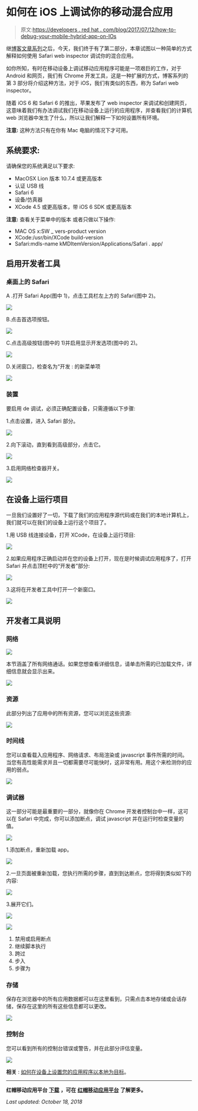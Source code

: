 # 如何在 iOS 上调试你的移动混合应用

> 原文:[https://developers . red hat . com/blog/2017/07/12/how-to-debug-your-mobile-hybrid-app-on-IOs](https://developers.redhat.com/blog/2017/07/12/how-to-debug-your-mobile-hybrid-app-on-ios)

继[博客文章系列](https://developers.redhat.com/blog/2017/05/26/how-to-setup-your-apps-to-target-locally-on-device/)之后，今天，我们终于有了第二部分，本章试图以一种简单的方式解释如何使用 Safari web inspector 调试你的混合应用。

如你所知，有时在移动设备上调试移动应用程序可能是一项艰巨的工作，对于 Android 和网页，我们有 Chrome 开发工具，这是一种扩展的方式，博客系列的第 3 部分将介绍这种方法，对于 iOS，我们有类似的东西，称为 Safari web inspector。

随着 iOS 6 和 Safari 6 的推出，苹果发布了 web inspector 来调试和创建网页，这意味着我们有办法调试我们在移动设备上运行的应用程序，并查看我们的计算机 web 浏览器中发生了什么，所以让我们解释一下如何设置所有环境。

**注意:** 这种方法只有在你有 Mac 电脑的情况下才可用。

## 系统要求:

请确保您的系统满足以下要求:

*   MacOSX Lion 版本 10.7.4 或更高版本
*   认证 USB 线
*   Safari 6
*   设备/仿真器
*   XCode 4.5 或更高版本，带 iOS 6 SDK 或更高版本

**注意:** 查看关于菜单中的版本 或者只做以下操作:

*   MAC OS x:SW _ vers-product version
*   XCode:/usr/bin/XCode build-version
*   Safari:mdls-name kMDItemVersion/Applications/Safari . app/

## 启用开发者工具

### 桌面上的 Safari

A .打开 Safari App(图中 1)，点击工具栏左上方的 Safari(图中 2)。

![](../Images/3d1acce0a3a4fcbb9589fd5f0a54054d.png)

B.点击首选项按钮。

![](../Images/90f794cc2a66a422514104ea4c9a6dee.png)

C.点击高级按钮(图中的 1)并启用显示开发选项(图中的 2)。

![](../Images/b957312f59662686b949a5c33db6f746.png)

D.关闭窗口，检查名为“开发 : 的新菜单项

![](../Images/576c302f3a02f9d1a2fd5996ff8970ff.png)

### 装置

要启用 de 调试，必须正确配置设备，只需遵循以下步骤:

1.点击设置，进入 Safari 部分。

![](../Images/67ec0bb057d32a835a721462606d87c4.png)

2.向下滚动，直到看到高级部分，点击它。

![](../Images/3336a382670c1571d23e1870539a1fa5.png)

3.启用网络检查器开关。

![](../Images/314c3d3ddc9ebd5a2222fffd47d2b5da.png)

## 在设备上运行项目

一旦我们设置好了一切，下载了我们的应用程序源代码或在我们的本地计算机上，我们就可以在我们的设备上运行这个项目了。

1.用 USB 线连接设备，打开 XCode，在设备上运行项目:

![](../Images/68fbc6098378bb3b629fb061f09c038f.png)

2.如果应用程序正确启动并在您的设备上打开，现在是时候调试应用程序了，打开 Safari 并点击顶栏中的“开发者”部分:

![](../Images/bd57b644bca3814d1094edee3285cdd5.png)

3.这将在开发者工具中打开一个新窗口。

![](../Images/c174710f9a7d6cb18ba28337f5709ae9.png)

## 开发者工具说明

### 网络

![](../Images/dc711336fb4a91852cef95d2b86cfef0.png)

本节涵盖了所有网络通话。如果您想查看详细信息，请单击所需的已加载文件，详细信息就会显示出来。

![](../Images/094e6419a43d7db5f049cccb4155d2a1.png)

### 资源

此部分列出了应用中的所有资源，您可以浏览这些资源:

![](../Images/ea56344160e3662c0b7382610ee3e79b.png)

### 时间线

您可以查看载入应用程序、网络请求、布局渲染或 javascript 事件所需的时间。当您有高性能需求并且一切都需要尽可能快时，这非常有用。用这个来检测你的应用的弱点。

![](../Images/389e6c1d67bbc28c7fc9640cadf1a16c.png)

### 调试器

这一部分可能是最重要的一部分，就像你在 Chrome 开发者控制台中一样，这可以在 Safari 中完成，你可以添加断点，调试 javascript 并在运行时检查变量的值。

![](../Images/2323c517ac9ef6b86ebb24c44bd26de0.png)

1.添加断点，重新加载 app。

![](../Images/4ec5b9e043c4df0e83e2643be8a19d41.png)

2.一旦页面被重新加载，您执行所需的步骤，直到到达断点，您将得到类似如下的内容:

![](../Images/fdeb557167fcc9d5abc07712ef574647.png)

3.展开它们。

![](../Images/c3e8f8be848969eb534b36a83a0938c8.png)

![](../Images/4f46c18f88fe105999e522b98059457c.png)

1.  禁用或启用断点
2.  继续脚本执行
3.  跨过
4.  步入
5.  步骤为

### 存储

保存在浏览器中的所有应用数据都可以在这里看到，只需点击本地存储或会话存储，保存在这里的所有这些信息都可以更改。

![](../Images/f1367d2df3143a39d9ef8b159c592bae.png)

### 控制台

您可以看到所有的控制台错误或警告，并在此部分评估变量。

![](../Images/cd5adad4ed023d9c142e231de79d9861.png)

**相关** : [如何在设备上设置您的应用程序以本地为目标](https://developers.redhat.com/blog/2017/05/26/how-to-setup-your-apps-to-target-locally-on-device/)。

* * *

**红帽移动应用平台** [**下载**](https://developers.redhat.com/products/mobileplatform/download/) **，可在** [**红帽移动应用平台**](https://developers.redhat.com/products/mobileplatform/overview/) **了解更多。**

*Last updated: October 18, 2018*